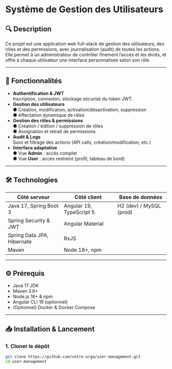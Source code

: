 # Système de Gestion des Utilisateurs

## 🔍 Description

Ce projet est une application web full-stack de gestion des utilisateurs, des rôles et des permissions, avec journalisation (audit) de toutes les actions.  
Elle permet à un administrateur de contrôler finement l’accès et les droits, et offre à chaque utilisateur une interface personnalisée selon son rôle.

---

## 🚀 Fonctionnalités

- **Authentification & JWT**  
  Inscription, connexion, stockage sécurisé du token JWT.
- **Gestion des utilisateurs**  
  ● Création, modification, activation/désactivation, suppression  
  ● Affectation dynamique de rôles  
- **Gestion des rôles & permissions**  
  ● Création / édition / suppression de rôles  
  ● Assignation et retrait de permissions  
- **Audit & Logs**  
  Suivi et filtrage des actions (API calls, création/modification, etc.)
- **Interface adaptative**  
  ● Vue **Admin** : accès complet  
  ● Vue **User** : accès restreint (profil, tableau de bord)

---

## 🛠️ Technologies

| Côté serveur                  | Côté client               | Base de données       |
| ----------------------------- | ------------------------- | --------------------- |
| Java 17, Spring Boot 3        | Angular 19, TypeScript 5  | H2 (dev) / MySQL (prod) |
| Spring Security & JWT         | Angular Material          |                       |
| Spring Data JPA, Hibernate    | RxJS                      |                       |
| Maven                         | Node 18+, npm             |                       |

---

## ⚙️ Prérequis

- Java 17 JDK  
- Maven 3.6+  
- Node.js 18+ & npm  
- Angular CLI 19 (optionnel)  
- (Optionnel) Docker & Docker Compose  

---

## 📥 Installation & Lancement

### 1. Cloner le dépôt
```bash
git clone https://github.com/votre-orga/user-management.git
cd user-management
